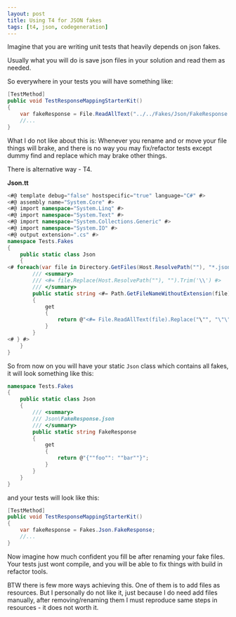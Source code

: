 ```yaml
---
layout: post
title: Using T4 for JSON fakes
tags: [t4, json, codegeneration]
---
```


Imagine that you are writing unit tests that heavily depends on json fakes.

Usually what you will do is save json files in your solution and read them as needed.

So everywhere in your tests you will have something like:

```csharp
[TestMethod]
public void TestResponseMappingStarterKit()
{
    var fakeResponse = File.ReadAllText("../../Fakes/Json/FakeResponse.json");
    //...
}
```

What I do not like about this is: Whenever you rename and or move your file things will brake, and there is no way you may fix/refactor tests except dummy find and replace which may brake other things.

There is alternative way - T4.

**Json.tt**

```csharp
<#@ template debug="false" hostspecific="true" language="C#" #>
<#@ assembly name="System.Core" #>
<#@ import namespace="System.Linq" #>
<#@ import namespace="System.Text" #>
<#@ import namespace="System.Collections.Generic" #>
<#@ import namespace="System.IO" #>
<#@ output extension=".cs" #>
namespace Tests.Fakes
{
    public static class Json
    {
<# foreach(var file in Directory.GetFiles(Host.ResolvePath(""), "*.json", SearchOption.AllDirectories)) { #>
        /// <summary>
        /// <#= file.Replace(Host.ResolvePath(""), "").Trim('\\') #>
        /// </summary>
        public static string <#= Path.GetFileNameWithoutExtension(file) #>
        {
            get
            {
                return @"<#= File.ReadAllText(file).Replace("\"", "\"\"") #>";
            }
        }
<# } #>
    }
}
```

So from now on you will have your static `Json` class which contains all fakes, it will look something like this:

```csharp
namespace Tests.Fakes
{
    public static class Json
    {
        /// <summary>
        /// Json\FakeResponse.json
        /// </summary>
        public static string FakeResponse
        {
            get
            {
                return @"{""foo"": ""bar""}";
            }
        }
    }
}
```

and your tests will look like this:

```csharp
[TestMethod]
public void TestResponseMappingStarterKit()
{
    var fakeResponse = Fakes.Json.FakeResponse;
    //...
}
```

Now imagine how much confident you fill be after renaming your fake files. Your tests just wont compile, and you will be able to fix things with build in refactor tools.

BTW there is few more ways achieving this. One of them is to add files as resources. But I personally do not like it, just because I do need add files manually, after removing/renaming them I must reproduce same steps in resources - it does not worth it.
